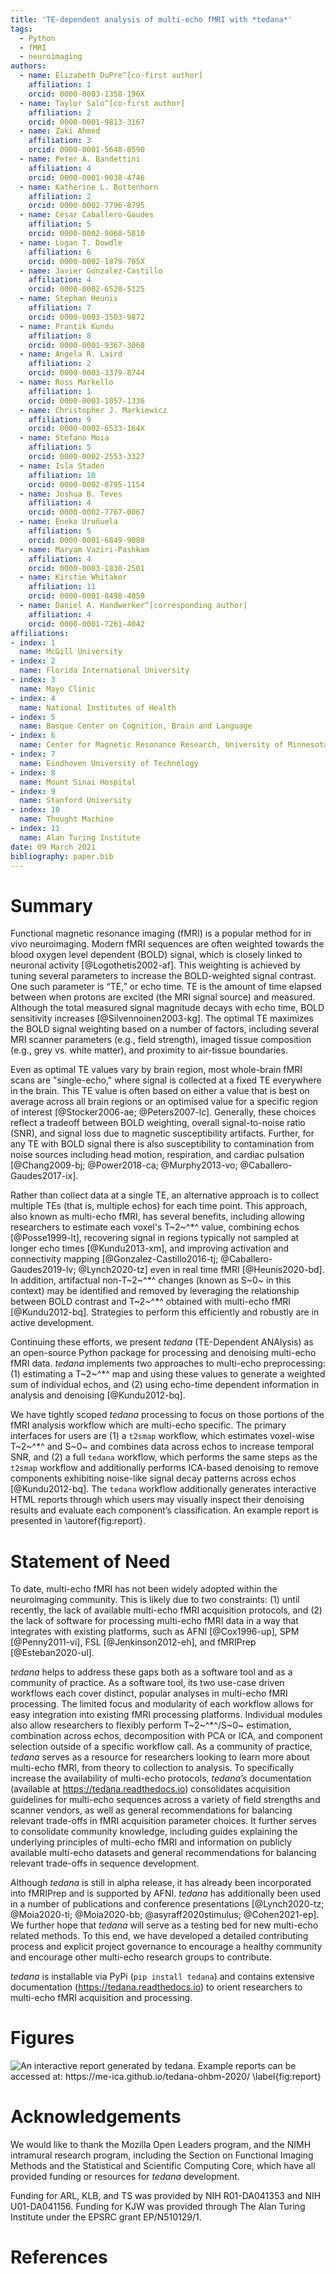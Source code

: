 ```yaml
---
title: 'TE-dependent analysis of multi-echo fMRI with *tedana*'
tags:
  - Python
  - fMRI
  - neuroimaging
authors:
  - name: Elizabeth DuPre^[co-first author]
    affiliation: 1
    orcid: 0000-0003-1358-196X
  - name: Taylor Salo^[co-first author]
    affiliation: 2
    orcid: 0000-0001-9813-3167
  - name: Zaki Ahmed
    affiliation: 3
    orcid: 0000-0001-5648-0590
  - name: Peter A. Bandettini
    affiliation: 4
    orcid: 0000-0001-9038-4746
  - name: Katherine L. Bottenhorn
    affiliation: 2
    orcid: 0000-0002-7796-8795
  - name: César Caballero-Gaudes
    affiliation: 5
    orcid: 0000-0002-9068-5810
  - name: Logan T. Dowdle
    affiliation: 6
    orcid: 0000-0002-1879-705X
  - name: Javier Gonzalez-Castillo
    affiliation: 4
    orcid: 0000-0002-6520-5125
  - name: Stephan Heunis
    affiliation: 7
    orcid: 0000-0003-3503-9872
  - name: Prantik Kundu
    affiliation: 8
    orcid: 0000-0001-9367-3068
  - name: Angela R. Laird
    affiliation: 2
    orcid: 0000-0003-3379-8744
  - name: Ross Markello
    affiliation: 1
    orcid: 0000-0003-1057-1336
  - name: Christopher J. Markiewicz
    affiliation: 9
    orcid: 0000-0002-6533-164X
  - name: Stefano Moia
    affiliation: 5
    orcid: 0000-0002-2553-3327
  - name: Isla Staden
    affiliation: 10
    orcid: 0000-0002-0795-1154
  - name: Joshua B. Teves
    affiliation: 4
    orcid: 0000-0002-7767-0067
  - name: Eneko Uruñuela
    affiliation: 5
    orcid: 0000-0001-6849-9088
  - name: Maryam Vaziri-Pashkam
    affiliation: 4
    orcid: 0000-0003-1830-2501
  - name: Kirstie Whitaker
    affiliation: 11
    orcid: 0000-0001-8498-4059
  - name: Daniel A. Handwerker^[corresponding author]
    affiliation: 4
    orcid: 0000-0001-7261-4042
affiliations:
- index: 1
  name: McGill University
- index: 2
  name: Florida International University
- index: 3
  name: Mayo Clinic
- index: 4
  name: National Institutes of Health
- index: 5
  name: Basque Center on Cognition, Brain and Language
- index: 6
  name: Center for Magnetic Resonance Research, University of Minnesota
- index: 7
  name: Eindhoven University of Technology
- index: 8
  name: Mount Sinai Hospital
- index: 9
  name: Stanford University
- index: 10
  name: Thought Machine
- index: 11
  name: Alan Turing Institute
date: 09 March 2021
bibliography: paper.bib
---
```


# Summary

Functional magnetic resonance imaging (fMRI) is a popular method for in vivo neuroimaging. Modern fMRI sequences are often weighted towards the blood oxygen level dependent (BOLD) signal, which is closely linked to neuronal activity [@Logothetis2002-af]. This weighting is achieved by tuning several parameters to increase the BOLD-weighted signal contrast. One such parameter is “TE,” or echo time. TE is the amount of time elapsed between when protons are excited (the MRI signal source) and measured. Although the total measured signal magnitude decays with echo time, BOLD sensitivity increases [@Silvennoinen2003-kg]. The optimal TE maximizes the BOLD signal weighting based on a number of factors, including  several MRI scanner parameters (e.g., field strength), imaged tissue composition (e.g., grey vs. white matter), and proximity to air-tissue boundaries.

Even as optimal TE values vary by brain region, most whole-brain fMRI scans are "single-echo," where signal is collected at a fixed TE everywhere in the brain. This TE value is often based on either a value that is best on average across all brain regions or an optimised value for a specific region of interest [@Stocker2006-ae; @Peters2007-lc]. Generally, these choices reflect a tradeoff between BOLD weighting, overall signal-to-noise ratio (SNR), and signal loss due to magnetic susceptibility artifacts. Further, for any TE with BOLD signal there is also susceptibility to contamination from noise sources including head motion, respiration, and cardiac pulsation [@Chang2009-bj; @Power2018-ca; @Murphy2013-vo; @Caballero-Gaudes2017-ix].

Rather than collect data at a single TE, an alternative approach is to collect multiple TEs (that is, multiple echos) for each time point. This approach, also known as multi-echo fMRI, has several benefits, including allowing researchers to estimate each voxel's T~2~^\*^ value, combining echos [@Posse1999-lt], recovering signal in regions typically not sampled at longer echo times [@Kundu2013-xm], and improving activation and connectivity mapping [@Gonzalez-Castillo2016-tj; @Caballero-Gaudes2019-lv; @Lynch2020-tz] even in real time fMRI [@Heunis2020-bd]. In addition, artifactual non-T~2~^\*^ changes (known as S~0~ in this context) may be identified and removed by leveraging the relationship between BOLD contrast and T~2~^\*^ obtained with multi-echo fMRI [@Kundu2012-bq]. Strategies to perform this efficiently and robustly are in active development.

Continuing these efforts, we present *tedana* (TE-Dependent ANAlysis) as an open-source Python package for processing and denoising multi-echo fMRI data. *tedana* implements two approaches to multi-echo preprocessing: (1) estimating a T~2~^\*^ map and using these values to generate a weighted sum of individual echos, and  (2) using echo-time dependent information in analysis and denoising [@Kundu2012-bq].

We have tightly scoped *tedana* processing to focus on those portions of the fMRI analysis workflow which are multi-echo specific. The primary interfaces for users are (1) a ``t2smap`` workflow, which estimates voxel-wise T~2~^\*^ and S~0~ and combines data across echos to increase temporal SNR, and (2) a full ``tedana`` workflow, which performs the same steps as the ``t2smap`` workflow and additionally performs ICA-based denoising to remove components exhibiting noise-like signal decay patterns across echos [@Kundu2012-bq]. The ``tedana`` workflow additionally generates interactive HTML reports through which users may visually inspect their denoising results and evaluate each component’s classification. An example report is presented in \autoref{fig:report}.

# Statement of Need

To date, multi-echo fMRI has not been widely adopted within the neuroimaging community. This is likely due to two constraints: (1) until recently, the lack of available multi-echo fMRI acquisition protocols, and (2) the lack of software for processing multi-echo fMRI data in a way that integrates with existing platforms, such as AFNI [@Cox1996-up], SPM [@Penny2011-vi], FSL [@Jenkinson2012-eh], and fMRIPrep [@Esteban2020-ul].

*tedana* helps to address these gaps both as a software tool and as a community of practice. As a software tool, its two use-case driven workflows each cover distinct, popular analyses in multi-echo fMRI processing. The limited focus and modularity of each workflow allows for easy integration into existing fMRI processing platforms. Individual modules also allow researchers to flexibly perform T~2~^\*^/S~0~ estimation, combination across echos, decomposition with PCA or ICA, and component selection outside of a specific workflow call. As a community of practice, *tedana* serves as a resource for researchers looking to learn more about multi-echo fMRI, from theory to collection to analysis. To specifically increase the availability of multi-echo protocols, *tedana’s* documentation (available at https://tedana.readthedocs.io) consolidates acquisition guidelines for multi-echo sequences across a variety of field strengths and scanner vendors, as well as general recommendations for balancing relevant trade-offs in fMRI acquisition parameter choices. It further serves to consolidate community knowledge, including guides explaining the underlying principles of multi-echo fMRI and information on publicly available multi-echo datasets and general recommendations for balancing relevant trade-offs in sequence development.

Although *tedana* is still in alpha release, it has already been incorporated into fMRIPrep and is supported by AFNI. *tedana* has additionally been used in a number of publications and conference presentations [@Lynch2020-tz; @Moia2020-ti; @Moia2020-bb; @asyraff2020stimulus; @Cohen2021-ep]. We further hope that *tedana* will serve as a testing bed for new multi-echo related methods. To this end, we have developed a detailed contributing process and explicit project governance to encourage a healthy community and encourage other multi-echo research groups to contribute.

*tedana* is installable via PyPi (``pip install tedana``) and contains extensive documentation (https://tedana.readthedocs.io) to orient researchers to multi-echo fMRI acquisition and processing.

# Figures

![An interactive report generated by *tedana*. Example reports can be accessed at: https://me-ica.github.io/tedana-ohbm-2020/ \label{fig:report}](figure_01.png)

# Acknowledgements

We would like to thank the Mozilla Open Leaders program, and the NIMH intramural research program, including the Section on Functional Imaging Methods and the Statistical and Scientific Computing Core, which have all provided funding or resources for *tedana* development.

Funding for ARL, KLB, and TS was provided by NIH R01-DA041353 and NIH U01-DA041156.
Funding for KJW was provided through The Alan Turing Institute under the EPSRC grant EP/N510129/1.
# References
